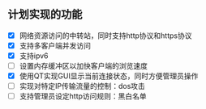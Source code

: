 ## 计划实现的功能
- [x] 网络资源访问的中转站，同时支持http协议和https协议
- [x] 支持多客户端并发访问
- [x] 支持ipv6
- [ ] 设置内存缓冲区以加快客户端的浏览速度
- [x] 使用QT实现GUI显示当前连接状态，同时方便管理员操作
- [ ] 实现对特定IP传输流量的控制：dos攻击
- [ ] 支持管理员设定http访问规则：黑白名单
